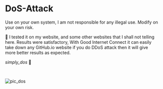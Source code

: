 # DoS-Attack
Use on your own system, I am not responsible for any illegal use. Modify on your own risk.

:camel: I tested it on my website, and some other websites that I shall not telling here. Results were satisfactory, With Good Internet Connect it can easily take down any GitHub.io website if you do DDoS attack then it will give more better results as expected.

*simply_dos* :sparkler:

</br>

![pic_dos](https://user-images.githubusercontent.com/41824020/57974014-412a6780-79cf-11e9-819a-b86234bc6674.png)
